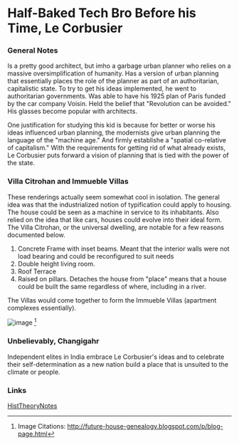 # Half-Baked Tech Bro Before his Time, Le Corbusier

### General Notes
Is a pretty good architect, but imho a garbage urban planner who relies on a massive oversimplification of humanity. Has a version of urban planning that essentially places the role of the planner as part of an authoritarian, capitalistic state. To try to get his ideas implemented, he went to authoritarian governments. Was able to have his 1925 plan of Paris funded by the car company Voisin.  Held the belief that "Revolution can be avoided." His glasses become popular with architects. 

One justification for studying this kid is because for better or worse his ideas influenced urban planning, the modernists give urban planning the language of the "machine age." And firmly establishe a "spatial co-relative of capitalism." With the requirements for getting rid of what already exists, Le Corbusier puts forward a vision of planning that is tied with the power of the state. 

### Villa Citrohan and Immueble Villas
These renderings actually seem somewhat cool in isolation. The general idea was that the industrialized notion of typification could apply to housing. The house could be seen as a machine in service to its inhabitants. Also relied on the idea that like cars, houses could evolve into their ideal form.  The Villa Citrohan, or the universal dwelling, are notable for a few reasons documented below.
1. Concrete Frame with inset beams. Meant that the interior walls were not load bearing and could be reconfigured to suit needs
2. Double height living room. 
3. Roof Terrace
4. Raised on pillars. Detaches the house from "place" means that a house could be built the same regardless of where, including in a river.

The Villas would come together to form the Immueble Villas (apartment complexes essentially). 


![image](https://user-images.githubusercontent.com/34726888/155233567-7b3ef612-0383-47dd-b9c3-933801b4fa31.png) [^1]

### Unbelievably, Changigahr

Independent elites in India embrace Le Corbusier's ideas and to celebrate their self-determination as a new nation build a place that is unsuited to the climate or people. 

 ### Links
  [HistTheoryNotes](https://github.com/SageGrey/exp-exp-exp/edit/main/improbabilityDrive/19_HistTheoryNotes.md)

[^1]: Image Citations: http://future-house-genealogy.blogspot.com/p/blog-page.html
